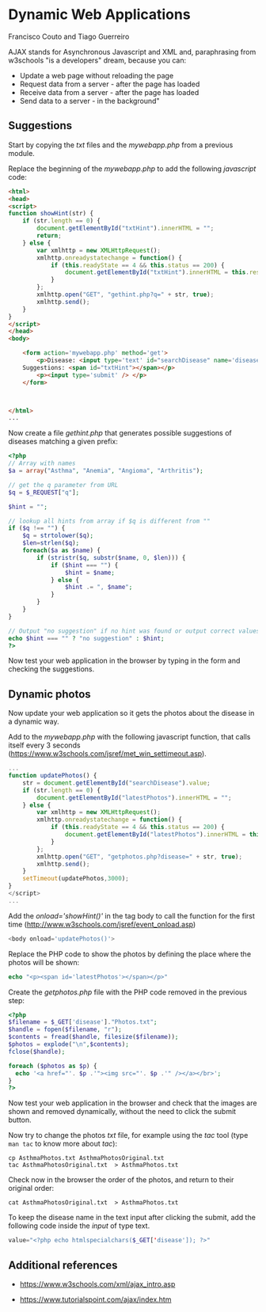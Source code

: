 # Dynamic Web Applications
Francisco Couto and Tiago Guerreiro

AJAX stands for Asynchronous Javascript and XML and, paraphrasing from w3schools "is a developers" dream, because you can:

* Update a web page without reloading the page
* Request data from a server - after the page has loaded 
* Receive data from a server - after the page has loaded
* Send data to a server - in the background"

## Suggestions

Start by copying the _txt_ files and the _mywebapp.php_ from a previous module.

Replace the beginning of the _mywebapp.php_ to add the following _javascript_ code:

```html
<html>
<head>
<script>
function showHint(str) {
    if (str.length == 0) { 
        document.getElementById("txtHint").innerHTML = "";
        return;
    } else {
        var xmlhttp = new XMLHttpRequest();
        xmlhttp.onreadystatechange = function() {
            if (this.readyState == 4 && this.status == 200) {
                document.getElementById("txtHint").innerHTML = this.responseText;
            }
        };
        xmlhttp.open("GET", "gethint.php?q=" + str, true);
        xmlhttp.send();
    }
}
</script>
</head>
<body>

    <form action='mywebapp.php' method='get'>
        <p>Disease: <input type='text' id="searchDisease" name='disease' onkeyup="showHint(this.value)"/> 
	Suggestions: <span id="txtHint"></span></p>
        <p><input type='submit' /> </p>
    </form>



</html>
...
```

Now create a file _gethint.php_ that generates possible suggestions of diseases matching a given prefix:

```php
<?php
// Array with names
$a = array("Asthma", "Anemia", "Angioma", "Arthritis");

// get the q parameter from URL
$q = $_REQUEST["q"];

$hint = "";

// lookup all hints from array if $q is different from "" 
if ($q !== "") {
    $q = strtolower($q);
    $len=strlen($q);
    foreach($a as $name) {
        if (stristr($q, substr($name, 0, $len))) {
            if ($hint === "") {
                $hint = $name;
            } else {
                $hint .= ", $name";
            }
        }
    }
}

// Output "no suggestion" if no hint was found or output correct values 
echo $hint === "" ? "no suggestion" : $hint;
?>
```

Now test your web application in the browser by typing in the form and checking the suggestions.

## Dynamic photos 


Now update your web application so it gets the photos about the disease in a dynamic way.
 
Add to the _mywebapp.php_ with the following javascript function, that calls itself every 3 seconds (https://www.w3schools.com/jsref/met_win_settimeout.asp).
```javascript
...
function updatePhotos() {
    str = document.getElementById("searchDisease").value;
    if (str.length == 0) { 
        document.getElementById("latestPhotos").innerHTML = "";
    } else {
        var xmlhttp = new XMLHttpRequest();
        xmlhttp.onreadystatechange = function() {
            if (this.readyState == 4 && this.status == 200) {
                document.getElementById("latestPhotos").innerHTML = this.responseText;
            }
        };
        xmlhttp.open("GET", "getphotos.php?disease=" + str, true);
        xmlhttp.send();
    }
    setTimeout(updatePhotos,3000);
}
</script>
...
```

Add the _onload='showHint()'_ in the tag body to call the function for the first time (http://www.w3schools.com/jsref/event_onload.asp)

```php
<body onload='updatePhotos()'>
```

Replace the PHP code to show the photos by defining the place where the photos will be shown:

```php
echo "<p><span id='latestPhotos'></span></p>"
```

Create the _getphotos.php_ file with the PHP code removed in the previous step:

```php
<?php
$filename = $_GET['disease']."Photos.txt";
$handle = fopen($filename, "r");
$contents = fread($handle, filesize($filename));
$photos = explode("\n",$contents);
fclose($handle);

foreach ($photos as $p) {
  echo '<a href="'. $p .'"><img src="'. $p .'" /></a></br>';
}
?>
```

Now test your web application in the browser and check that the images are shown and removed dynamically, without the need to click the submit button. 

Now try to change the photos _txt_ file, for example using the _tac_ tool (type ```man tac``` to know more about _tac_):
```shell
cp AsthmaPhotos.txt AsthmaPhotosOriginal.txt 
tac AsthmaPhotosOriginal.txt  > AsthmaPhotos.txt 
```

Check now in the browser the order of the photos, and return to their original order:

```shell
cat AsthmaPhotosOriginal.txt  > AsthmaPhotos.txt
```

To keep the disease name in the text input after clicking the submit, add the following code inside the _input_ of type text.
```php
value="<?php echo htmlspecialchars($_GET['disease']); ?>"
```

## Additional references

- https://www.w3schools.com/xml/ajax_intro.asp

- https://www.tutorialspoint.com/ajax/index.htm